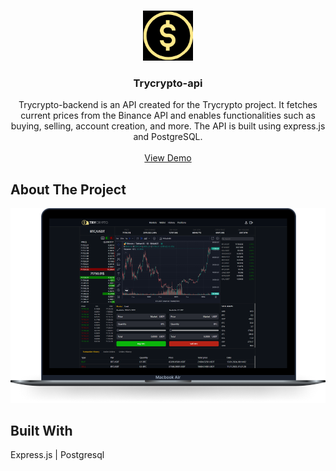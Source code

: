 <br/>
<p align="center">
  <a href="https://github.com/WBK0/trycrypto-api">
    <img src="https://raw.githubusercontent.com/WBK0/trycrypto-frontend/main/src/assets/logo-squere.png" alt="Logo" width="80" height="80">
  </a>

  <h3 align="center">Trycrypto-api</h3>

  <p align="center">
    Trycrypto-backend is an API created for the Trycrypto project. It fetches current prices from the Binance API and enables functionalities such as buying, selling, account creation, and more. The API is built using express.js and PostgreSQL.
    <br/>
    <br/>
    <a href="https://trycrypto.codebybartlomiej.pl/">View Demo</a>
  </p>
</p>



## About The Project

![Screen Shot](https://raw.githubusercontent.com/WBK0/trycrypto-frontend/main/src/assets/trycrypto-macbook.png)


## Built With

Express.js | Postgresql
